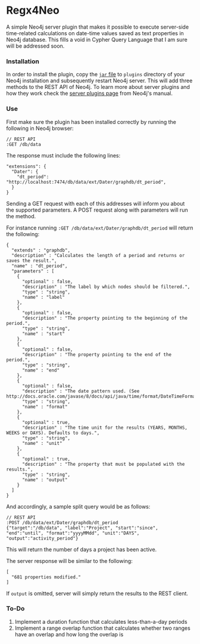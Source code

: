 Regx4Neo
========

A simple Neo4j server plugin that makes it possible to execute server-side time-related calculations on date-time values saved as text properties in Neo4j database. This fills a void in Cypher Query Language that I am sure will be addressed soon.

### Installation 

In order to install the plugin, copy the [`jar` file][1] to `plugins` directory of your Neo4j installation and subsequently restart Neo4j server. This will add three methods to the REST API of Neo4j. To learn more about server plugins and how they work check the [server plugins page][2] from Neo4j's manual.

### Use

First make sure the plugin has been installed correctly by running the following in Neo4j browser:

    // REST API
    :GET /db/data

The response must include the following lines:

    "extensions": {
      "Dater": {
        "dt_period": "http://localhost:7474/db/data/ext/Dater/graphdb/dt_period",
      }
    }

Sending a GET request with each of this addresses will inform you about the supported parameters. A POST request along with parameters will run the method.

For instance running `:GET /db/data/ext/Dater/graphdb/dt_period` will return the following:

    {
      "extends" : "graphdb",
      "description" : "Calculates the length of a period and returns or saves the result.",
      "name" : "dt_period",
      "parameters" : [
        {
          "optional" : false,
          "description" : "The label by which nodes should be filtered.",
          "type" : "string",
          "name" : "label"
        },
        {
          "optional" : false,
          "description" : "The property pointing to the beginning of the period.",
          "type" : "string",
          "name" : "start"
        },
        {
          "optional" : false,
          "description" : "The property pointing to the end of the period.",
          "type" : "string",
          "name" : "end"
        },
        {
          "optional" : false,
          "description" : "The date pattern used. (See http://docs.oracle.com/javase/8/docs/api/java/time/format/DateTimeFormatter.html)",
          "type" : "string",
          "name" : "format"
        },
        {
          "optional" : true,
          "description" : "The time unit for the results (YEARS, MONTHS, WEEKS or DAYS). Defaults to days.",
          "type" : "string",
          "name" : "unit"
        },
        {
          "optional" : true,
          "description" : "The property that must be populated with the results.",
          "type" : "string",
          "name" : "output"
        }
      ]
    }

And accordingly, a sample split query would be as follows:

    // REST API
    :POST /db/data/ext/Dater/graphdb/dt_period
    {"target":"/db/data", "label":"Project", "start":"since", "end":"until", "format":"yyyyMMdd", "unit":"DAYS", "output":"activity_period"}

This will return the number of days a project has been active.

The server response will be similar to the following:

    [
      "681 properties modified."
    ]

If `output` is omitted, server will simply return the results to the REST client. 

### To-Do

1. Implement a duration function that calculates less-than-a-day periods
2. Implement a range overlap function that calculates whether two ranges have an overlap and how long the overlap is


  [1]: https://github.com/retrography/DateTime4Neo/releases
  [2]: http://docs.neo4j.org/chunked/stable/server-plugins.html
